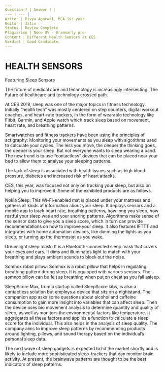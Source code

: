 ```yaml
---
Question ? | Answer ! |
--- | --- |
Writer | Divya Agarwal, MCA 1st year
Editor | Jatin
Status | Review Complete
Plagiarism | None 0% - Grammarly pro
Content | Different Health Sensors at CES
Verdict | Good Candidate. 
---
```


# HEALTH SENSORS

Featuring Sleep Sensors

The future of medical care and technology is increasingly intersecting. 
The Future of healthcare and technology crossed path.

At CES 2018, sleep was one of the major topics in fitness technology. Initially “health tech” was mostly centered on step counters, digital workout coaches, and heart-rate trackers, in the form of wearable technology like Fitbit, Garmin, and Apple watch which track sleep based on movement, heart rate, and breathing patterns.

Smartwatches and fitness trackers have been using the principles of actigraphy: Monitoring your movements as you sleep with algorithms used to calculate your cycles. The less you move, the deeper the thinking goes, the deeper is your sleep. But not everyone wants to sleep wearing a band. The new trend is to use “contactless” devices that can be placed near your bed to allow them to analyse your sleeping patterns.

The lack of sleep is associated with health issues such as high blood pressure, diabetes and increased risk of heart attacks. 

CES, this year, was focused not only on tracking your sleep, but also on helping you to improve it. 
Some of the exhibited products are as follows.

Nokia Sleep: This Wi-Fi-enabled mat is placed under your mattress and gathers all kinds of information about your sleep. It deploys sensors and a mobile app to track heart rate, breathing patterns, how long you sleep, how restful your sleep was and your snoring patterns. Algorithms make sense of the sensor data to give you a sleep score, which in turn can provide recommendations on how to improve your sleep. It also features IFTTT and integrates with home automation devices, like dimming the lights as you sleep, or turning up the thermostat as you wake.
                            
Dreamlight sleep mask: It is a Bluetooth-connected sleep mask that covers your eyes and ears. It dims and illuminates light to match with your breathing and plays ambient sounds to block out the noise.
 
Somnox robot pillow: Somnox is a robot pillow that helps in regulating breathing pattern during sleep. It is equipped with various sensors. The somnox pillow can be felt as breathing when put on chest as you fall asleep. 

SleepScore Max, from a startup called SleepScore labs, is also a contactless solution but employs a device that sits on a nightstand. The companion app asks some questions about alcohol and caffeine consumption to gain more insight into variables that can affect sleep. Then the device uses bio movement analysis to determine quantity and quality of sleep, as well as monitors the environmental factors like temperature. 
It aggregates all these factors and applies a function to calculate a sleep score for the individual. This also helps in the analysis of sleep quality. The company aims to improve sleep patterns by 
recommending products around lighting, pillows, and sound therapy based on the individual’s personal sleep data.
 
The next wave of sleep gadgets is expected to hit the market shortly and is likely to include more sophisticated sleep-trackers that can monitor brain activity. At present, the brainwave patterns are thought to be the best indicators of sleep patterns.
